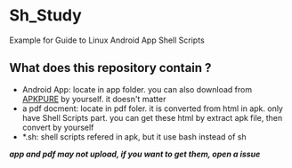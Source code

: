 # Sh_Study
Example for Guide to Linux Android App Shell Scripts 

## What does this repository contain ?
* Android App: locate in app folder. you can also download from [APKPURE](https://apkpure.com/guide-to-linux/com.essence.linuxcommands) by yourself. it doesn't matter
* a pdf docment: locate in pdf foler. it is converted from html in apk. only have Shell Scripts part. you can get these html by extract apk file, then convert by yourself
* *.sh: shell scripts refered in apk, but it use bash instead of sh


***app and pdf may not upload, if you want to get them, open a issue***
